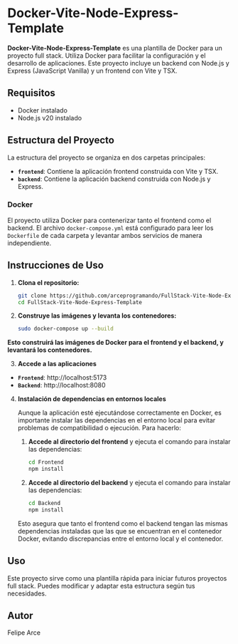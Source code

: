 # Docker-Vite-Node-Express-Template

**Docker-Vite-Node-Express-Template** es una plantilla de Docker para un proyecto full stack. Utiliza Docker para facilitar la configuración y el desarrollo de aplicaciones. Este proyecto incluye un backend con Node.js y Express (JavaScript Vanilla) y un frontend con Vite y TSX.

## Requisitos

- Docker instalado
- Node.js v20 instalado

## Estructura del Proyecto

La estructura del proyecto se organiza en dos carpetas principales:

- **`frontend`**: Contiene la aplicación frontend construida con Vite y TSX.
- **`backend`**: Contiene la aplicación backend construida con Node.js y Express.

### Docker

El proyecto utiliza Docker para contenerizar tanto el frontend como el backend. El archivo `docker-compose.yml` está configurado para leer los `Dockerfile` de cada carpeta y levantar ambos servicios de manera independiente.

## Instrucciones de Uso

1. **Clona el repositorio:**

   ```bash
   git clone https://github.com/arceprogramando/FullStack-Vite-Node-Express-Template
   cd FullStack-Vite-Node-Express-Template
   ```
2. **Construye las imágenes y levanta los contenedores:**
    ```bash
    sudo docker-compose up --build
    ```
 **Esto construirá las imágenes de Docker para el frontend y el backend, y levantará los contenedores.**

3. **Accede a las aplicaciones**

- **`Frontend`**: http://localhost:5173
- **`Backend`**: http://localhost:8080

4. **Instalación de dependencias en entornos locales**

   Aunque la aplicación esté ejecutándose correctamente en Docker, es importante instalar las dependencias en el entorno local para evitar problemas de compatibilidad o ejecución. Para hacerlo:

   1. **Accede al directorio del frontend** y ejecuta el comando para instalar las dependencias:

      ```bash
      cd Frontend
      npm install
      ```

   2. **Accede al directorio del backend** y ejecuta el comando para instalar las dependencias:

      ```bash
      cd Backend
      npm install
      ```

   Esto asegura que tanto el frontend como el backend tengan las mismas dependencias instaladas que las que se encuentran en el contenedor Docker, evitando discrepancias entre el entorno local y el contenedor.


## Uso
Este proyecto sirve como una plantilla rápida para iniciar futuros proyectos full stack. Puedes modificar y adaptar esta estructura según tus necesidades.

## Autor
Felipe Arce
